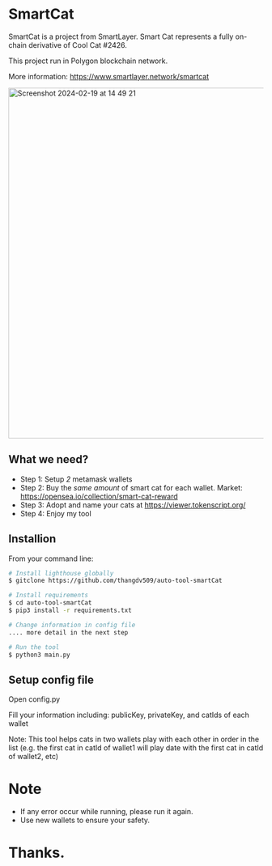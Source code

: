 # SmartCat

SmartCat is a project from SmartLayer. Smart Cat represents a fully on-chain derivative of Cool Cat #2426.

This project run in Polygon blockchain network.

More information: https://www.smartlayer.network/smartcat

<img width="693" alt="Screenshot 2024-02-19 at 14 49 21" src="https://github.com/thangdv509/smartcat/assets/74363928/6313841b-21d3-41b2-aa16-e41bc720cb8c">

## What we need?

- Step 1: Setup _2_ metamask wallets
- Step 2: Buy the _same amount_ of smart cat for each wallet. Market: https://opensea.io/collection/smart-cat-reward
- Step 3: Adopt and name your cats at https://viewer.tokenscript.org/
- Step 4: Enjoy my tool

## Installion

From your command line:

```bash
# Install lighthouse globally
$ gitclone https://github.com/thangdv509/auto-tool-smartCat

# Install requirements
$ cd auto-tool-smartCat
$ pip3 install -r requirements.txt

# Change information in config file
.... more detail in the next step

# Run the tool
$ python3 main.py
```

## Setup config file

Open config.py

Fill your information including: publicKey, privateKey, and catIds of each wallet

Note: This tool helps cats in two wallets play with each other in order in the list (e.g. the first cat in catId of wallet1 will play date with the first cat in catId of wallet2, etc)

# Note

- If any error occur while running, please run it again.
- Use new wallets to ensure your safety.

# Thanks.
